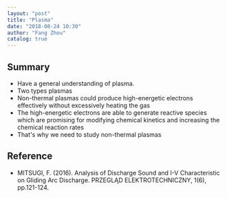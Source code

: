 ```yaml
---
layout: "post"
title: "Plasma"
date: "2018-08-24 10:30"
author: "Fang Zhou"
catalog: true
---
```

## Summary
- Have a general understanding of plasma.
- Two types plasmas
- Non-thermal plasmas could produce high-energetic electrons effectively without excessively heating the gas 
- The high-energetic electrons are able to generate reactive species which are promising for modifying chemical kinetics and increasing the chemical reaction rates 
- That's why we need to study non-thermal plasmas
## Reference
- MITSUGI, F. (2016). Analysis of Discharge Sound and I-V Characteristic on Gliding Arc Discharge. PRZEGLĄD ELEKTROTECHNICZNY, 1(6), pp.121-124.

